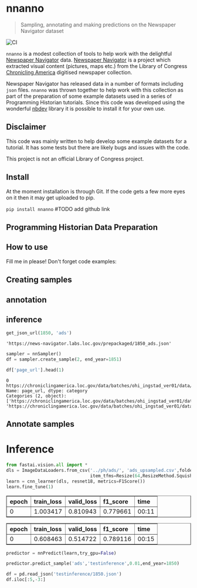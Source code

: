 # nnanno
> Sampling, annotating and making predictions on the Newspaper Navigator dataset  


![CI](https://github.com/davanstrien/nnanno/workflows/CI/badge.svg)

`nnanno` is a modest collection of tools to help work with the delightful [Newspaper Navigator](https://news-navigator.labs.loc.gov/) data. [Newspaper Navigator](https://news-navigator.labs.loc.gov/) is a project which extracted visual content (pictures, maps etc.) from the Library of Congress [Chronicling America](https://chroniclingamerica.loc.gov/) digitised newspaper collection. 

Newspaper Navigator has released data in a number of formats including `json` files. `nnanno` was thrown together to help work with this collection as part of the preparation of some example datasets used in a series of Programming Historian tutorials. Since this code was developed using the wonderful [nbdev](nbdev.fast.ai/) library it is possible to install it for your own use. 

## Disclaimer

This code was mainly written to help develop some example datasets for a tutorial. It has some tests but there are likely bugs and issues with the code. 

This project is not an official Library of Congress project. 

## Install

At the moment installation is through Git. If the code gets a few more eyes on it then it may get uploaded to pip. 

`pip install nnanno` #TODO add github link

## Programming Historian Data Preparation 

## How to use

Fill me in please! Don't forget code examples:

## Creating samples

## annotation

## inference

```python
get_json_url(1850, 'ads')
```




    'https://news-navigator.labs.loc.gov/prepackaged/1850_ads.json'



```python
sampler = nnSampler()
df = sampler.create_sample(2, end_year=1851)
```

    


```python
df['page_url'].head(1)
```




    0    https://chroniclingamerica.loc.gov/data/batches/ohi_ingstad_ver01/data/sn85026051/00296027029/1850122101/0124.jp2
    Name: page_url, dtype: category
    Categories (2, object): ['https://chroniclingamerica.loc.gov/data/batches/ohi_ingstad_ver01/data/sn85026051/00296027029/1850072001/0033.jp2', 'https://chroniclingamerica.loc.gov/data/batches/ohi_ingstad_ver01/data/sn85026051/00296027029/1850122101/0124.jp2']



## Annotate samples

# Inference

```python
from fastai.vision.all import *
dls = ImageDataLoaders.from_csv('../ph/ads/', 'ads_upsampled.csv',folder='images', fn_col='file', label_col='label',
                                item_tfms=Resize(64,ResizeMethod.Squish), num_workers=0)
learn = cnn_learner(dls, resnet18, metrics=F1Score())
learn.fine_tune(1)
```


<table border="1" class="dataframe">
  <thead>
    <tr style="text-align: left;">
      <th>epoch</th>
      <th>train_loss</th>
      <th>valid_loss</th>
      <th>f1_score</th>
      <th>time</th>
    </tr>
  </thead>
  <tbody>
    <tr>
      <td>0</td>
      <td>1.003417</td>
      <td>0.810943</td>
      <td>0.779661</td>
      <td>00:11</td>
    </tr>
  </tbody>
</table>



<table border="1" class="dataframe">
  <thead>
    <tr style="text-align: left;">
      <th>epoch</th>
      <th>train_loss</th>
      <th>valid_loss</th>
      <th>f1_score</th>
      <th>time</th>
    </tr>
  </thead>
  <tbody>
    <tr>
      <td>0</td>
      <td>0.608463</td>
      <td>0.514722</td>
      <td>0.789116</td>
      <td>00:15</td>
    </tr>
  </tbody>
</table>


```python
predictor = nnPredict(learn,try_gpu=False)
```

```python
predictor.predict_sample('ads','testinference',0.01,end_year=1850)
```

```python
df = pd.read_json('testinference/1850.json')
df.iloc[:5,-3:]
```
